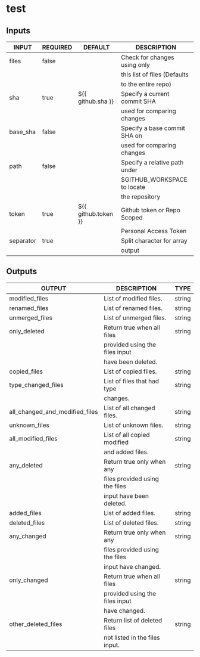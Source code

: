 # test

## Inputs

<!-- AUTO-DOC-INPUT:START - Do not remove or modify this section -->

|   INPUT   | REQUIRED |       DEFAULT       |          DESCRIPTION           |
|-----------|----------|---------------------|--------------------------------|
| files     | false    |                     | Check for changes using only   |
|           |          |                     | this list of files (Defaults   |
|           |          |                     | to the entire repo)            |
| sha       | true     | ${{ github.sha }}   | Specify a current commit SHA   |
|           |          |                     | used for comparing changes     |
| base_sha  | false    |                     | Specify a base commit SHA on   |
|           |          |                     | used for comparing changes     |
| path      | false    |                     | Specify a relative path under  |
|           |          |                     | $GITHUB_WORKSPACE to locate    |
|           |          |                     | the repository                 |
| token     | true     | ${{ github.token }} | Github token or Repo Scoped    |
|           |          |                     | Personal Access Token          |
| separator | true     |                     | Split character for array      |
|           |          |                     | output                         |

<!-- AUTO-DOC-INPUT:END -->

## Outputs

<!-- AUTO-DOC-OUTPUT:START - Do not remove or modify this section -->

|             OUTPUT             |          DESCRIPTION           |  TYPE  |
|--------------------------------|--------------------------------|--------|
| modified_files                 | List of modified files.        | string |
| renamed_files                  | List of renamed files.         | string |
| unmerged_files                 | List of unmerged files.        | string |
| only_deleted                   | Return true when all files     | string |
|                                | provided using the files input |        |
|                                | have been deleted.             |        |
| copied_files                   | List of copied files.          | string |
| type_changed_files             | List of files that had type    | string |
|                                | changes.                       |        |
| all_changed_and_modified_files | List of all changed files.     | string |
| unknown_files                  | List of unknown files.         | string |
| all_modified_files             | List of all copied modified    | string |
|                                | and added files.               |        |
| any_deleted                    | Return true only when any      | string |
|                                | files provided using the files |        |
|                                | input have been deleted.       |        |
| added_files                    | List of added files.           | string |
| deleted_files                  | List of deleted files.         | string |
| any_changed                    | Return true only when any      | string |
|                                | files provided using the files |        |
|                                | input have changed.            |        |
| only_changed                   | Return true when all files     | string |
|                                | provided using the files input |        |
|                                | have changed.                  |        |
| other_deleted_files            | Return list of deleted files   | string |
|                                | not listed in the files input. |        |

<!-- AUTO-DOC-OUTPUT:END -->
